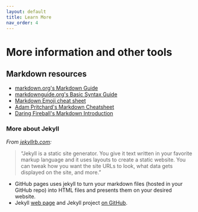 ```yaml
---
layout: default
title: Learn More
nav_order: 4
---
```


<!-- Edit the content below for the workshop in question. Once you're ready to publish, remove the comment characters e.g. "<!--" at the start and end -->

# More information and other tools
## Markdown resources
- [markdown.org's Markdown Guide](https://www.markdownguide.org/getting-started/)
- [markdownguide.org's Basic Syntax Guide](https://www.markdownguide.org/basic-syntax/)
- [Markdown Emoji cheat sheet](https://github.com/ikatyang/emoji-cheat-sheet/blob/master/README.md)
- [Adam Pritchard's Markdown Cheatsheet](https://github.com/adam-p/markdown-here/wiki/Markdown-Cheatsheet)
- [Daring Fireball's Markdown Introduction](https://daringfireball.net/projects/markdown/)

### More about Jekyll
*From [jekyllrb.com](https://jekyllrb.com/):*
>“Jekyll is a static site generator. You give it text written in your favorite markup language and it uses layouts to create a static website. You can tweak how you want the site URLs to look, what data gets displayed on the site, and more.”
- GitHub pages uses jekyll to turn your markdown files (hosted in your GitHub repo) into HTML files and presents them on your desired website. 
- Jekyll [web page](https://jekyllrb.com/) and Jekyll project [on GitHub](https://github.com/jekyll/jekyll).

<!--

## More info and other tools

- Tableau [free training videos](https://www.tableau.com/learn/training/20201)
- LinkedIn Learning [Tableau training page](https://www.linkedin.com/learning/topics/tableau)
- Data visualization design considerations for beginners: [Berkeley Library](https://guides.lib.berkeley.edu/data-visualization/design) | [University of Guelph Library](https://guides.lib.uoguelph.ca/c.php?g=700755&p=4976239)

-->

